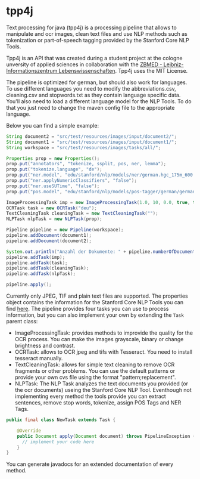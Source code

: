 # tpp4j
Text processing for java (tpp4j) is a processing pipeline that allows to manipulate and ocr images, clean text files and use NLP methods such as tokenization or part-of-speech tagging provided by the Stanford Core NLP Tools.

Tpp4j is an API that was created during a student project at the cologne unversity of applied sciences in collaboration with the [ZBMED - Leibniz-Informationszentrum Lebenswissenschaften](http://www.zbmed.de/). Tpp4j uses the MIT License.

The pipeline is optimized for german, but should also work for languages. To use different languages you need to modify the abbreviations.csv,  cleaning.csv and stopwords.txt as they contain language specific data. You'll also need to load a different language model for the NLP Tools. To do that you just need to change the maven config file to the appropriate language.

Below you can find a simple example:

```java
String document2 = "src/test/resources/images/input/document2/";
String document1 = "src/test/resources/images/input/document1/";
String workspace = "src/test/resources/images/tasks/all/";

Properties prop = new Properties();
prop.put("annotators", "tokenize, ssplit, pos, ner, lemma");
prop.put("tokenize.language", "de");
prop.put("ner.model", "edu/stanford/nlp/models/ner/german.hgc_175m_600.crf.ser.gz");
prop.put("ner.applyNumericClassifiers", "false");
prop.put("ner.useSUTime", "false");
prop.put("pos.model", "edu/stanford/nlp/models/pos-tagger/german/german-hgc.tagger");

ImageProcessingTask imp = new ImageProcessingTask(1.0, 10, 0.0, true, true, false);
OCRTask task = new OCRTask("deu");
TextCleaningTask cleaningTask = new TextCleaningTask("");
NLPTask nlpTask = new NLPTask(prop);

Pipeline pipeline = new Pipeline(workspace);
pipeline.addDocument(document1);
pipeline.addDocument(document2);

System.out.println("Anzahl der Dokumente: " + pipeline.numberOfDocuments());
pipeline.addTask(imp);
pipeline.addTask(task);
pipeline.addTask(cleaningTask);
pipeline.addTask(nlpTask);

pipeline.apply();
```

Currently only JPEG, TIF and plain text files are supported. The properties object contains the information for the Stanford Core NLP Tools you can find [here](http://nlp.stanford.edu/software/corenlp.shtml). The pipeline provides four tasks you can use to process information, but you can also implement your own by extending the `Task` parent class:

- ImageProcessingTask: provides methods to improvide the quality for the OCR process. You can make the images grayscale, binary or change brightness and contrast.
- OCRTask: allows to OCR jpeg and tifs with Tesseract. You need to install tesseract manually.
- TextCleaningTask: allows for simple text cleaning to remove OCR fragments or other problems. You can use the default patterns or provide your own cvs file using the format "pattern;replacement".
- NLPTask: The NLP Task analyzes the text documents you provided (or the ocr documents) useing the Stanford Core NLP Tool. Eventhough not implementing every method the tools provide you can extract sentences, remove stop words, tokenize, assign POS Tags and NER Tags.

```java
public final class NewTask extends Task {

    @Override
    public Document apply(Document document) throws PipelineException {
      // implement your code here
    }
}
```

You can generate javadocs for an extended documentation of every method.
